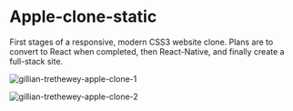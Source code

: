 # Apple-clone-static

First stages of a responsive, modern CSS3 website clone.
Plans are to convert to React when completed, then React-Native, and finally create a full-stack site.

![gillian-trethewey-apple-clone-1](https://user-images.githubusercontent.com/7611178/232952100-917f0231-6042-4bda-a9eb-acdde9c08caa.jpg)

![gillian-trethewey-apple-clone-2](https://user-images.githubusercontent.com/7611178/232952114-c8f4c89a-5f16-460c-9260-75beb0f71512.jpg)
